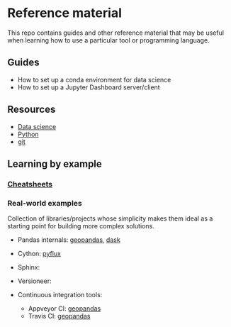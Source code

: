 # Reference material
This repo contains guides and other reference material that may be useful when learning how to use a particular tool or programming language.

## Guides
- How to set up a conda environment for data science
- How to set up a Jupyter Dashboard server/client

## Resources
- [Data science](resources/data_science.md)
- [Python](resources/python.md)
- [git](resources/git.md)

## Learning by example
### [Cheatsheets](cheatsheets/README.md)

### Real-world examples
Collection of libraries/projects whose simplicity makes them ideal as a starting point for building more complex solutions.
- Pandas internals: [geopandas](https://github.com/geopandas/geopandas), [dask](https://github.com/dask/dask)
- Cython: [pyflux](https://github.com/RJT1990/pyflux)
- Sphinx:
- Versioneer:

- Continuous integration tools:
  - Appveyor CI: [geopandas](https://github.com/geopandas/geopandas/blob/master/appveyor.yml)
  - Travis CI: [geopandas](https://github.com/geopandas/geopandas/blob/master/.travis.yml)

